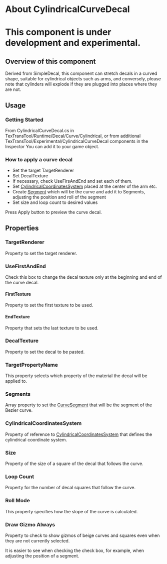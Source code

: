 # About CylindricalCurveDecal

# **This component is under development and experimental**.

## Overview of this component

Derived from SimpleDecal, this component can stretch decals in a curved shape, suitable for cylindrical objects such as arms, and conversely, please note that cylinders will explode if they are plugged into places where they are not.

## Usage

### Getting Started

From CylindricalCurveDecal.cs in TexTransTool/Runtime/Decal/Curve/Cylindrical,
or from additional TexTransTool/Experimental/CylindricalCurveDecal components in the Inspector
You can add it to your game object.

### How to apply a curve decal

- Set the target TargetRenderer
- Set DecalTexture
- If necessary, check UseFirsAndEnd and set each of them.
- Set [CylindricalCoordinatesSystem](CylindricalCoordinatesSystem.md) placed at the center of the arm etc.
- Create [Segment](CurevSegment.md) which will be the curve and add it to Segments, adjusting the position and roll of the segment
- Set size and loop count to desired values

Press Apply button to preview the curve decal.

## Properties

### TargetRenderer

Property to set the target renderer.

### UseFirstAndEnd

Check this box to change the decal texture only at the beginning and end of the curve decal.

#### FirstTexture

Property to set the first texture to be used.

#### EndTexture

Property that sets the last texture to be used.

### DecalTexture

Property to set the decal to be pasted.

### TargetPropertyName

This property selects which property of the material the decal will be applied to.

### Segments

Array property to set the [CurveSegment](CurveSegment.md) that will be the segment of the Bezier curve.

### CylindricalCoordinatesSystem

Property of reference to [CylindricalCoordinatesSystem](CylindricalCoordinatesSystem.md) that defines the cylindrical coordinate system.

### Size

Property of the size of a square of the decal that follows the curve.

### Loop Count

Property for the number of decal squares that follow the curve.

### Roll Mode

This property specifies how the slope of the curve is calculated.

### Draw Gizmo Always

Property to check to show gizmos of beige curves and squares even when they are not currently selected.

It is easier to see when checking the check box, for example, when adjusting the position of a segment.
